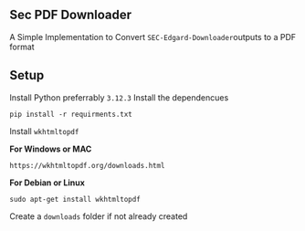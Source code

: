 ## Sec PDF Downloader

A Simple Implementation to Convert `SEC-Edgard-Downloader`outputs to a PDF format


## Setup

Install Python preferrably `3.12.3`
Install the dependencues 

```
pip install -r requirments.txt
```

Install `wkhtmltopdf`


**For Windows or MAC**
```
https://wkhtmltopdf.org/downloads.html
```

**For Debian or Linux**
```
sudo apt-get install wkhtmltopdf
```

Create a `downloads` folder if not already created